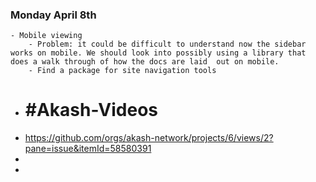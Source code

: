 ### Monday April 8th
	- Mobile viewing
		- Problem: it could be difficult to understand now the sidebar works on mobile. We should look into possibly using a library that does a walk through of how the docs are laid  out on mobile.
		- Find a package for site navigation tools
- # #Akash-Videos
- https://github.com/orgs/akash-network/projects/6/views/2?pane=issue&itemId=58580391
-
-